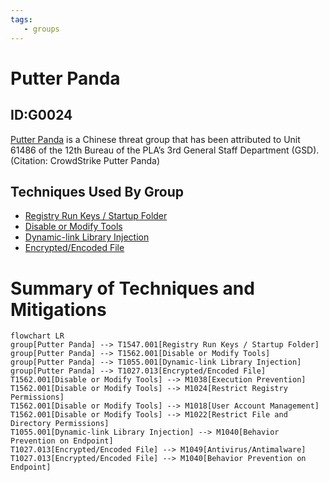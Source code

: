 ```yaml
---
tags:
   - groups
---
```

# Putter Panda
## ID:G0024
[Putter Panda](/mitre/groups/G0024) is a Chinese threat group that has been attributed to Unit 61486 of the 12th Bureau of the PLA’s 3rd General Staff Department (GSD). (Citation: CrowdStrike Putter Panda)
## Techniques Used By Group
* [Registry Run Keys / Startup Folder](/mitre/techniques/T1547/001)
* [Disable or Modify Tools](/mitre/techniques/T1562/001)
* [Dynamic-link Library Injection](/mitre/techniques/T1055/001)
* [Encrypted/Encoded File](/mitre/techniques/T1027/013)

# Summary of Techniques and Mitigations
```mermaid
flowchart LR
group[Putter Panda] --> T1547.001[Registry Run Keys / Startup Folder]
group[Putter Panda] --> T1562.001[Disable or Modify Tools]
group[Putter Panda] --> T1055.001[Dynamic-link Library Injection]
group[Putter Panda] --> T1027.013[Encrypted/Encoded File]
T1562.001[Disable or Modify Tools] --> M1038[Execution Prevention]
T1562.001[Disable or Modify Tools] --> M1024[Restrict Registry Permissions]
T1562.001[Disable or Modify Tools] --> M1018[User Account Management]
T1562.001[Disable or Modify Tools] --> M1022[Restrict File and Directory Permissions]
T1055.001[Dynamic-link Library Injection] --> M1040[Behavior Prevention on Endpoint]
T1027.013[Encrypted/Encoded File] --> M1049[Antivirus/Antimalware]
T1027.013[Encrypted/Encoded File] --> M1040[Behavior Prevention on Endpoint]
```